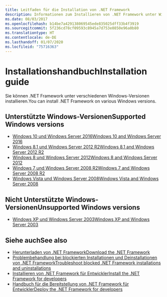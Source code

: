 ```yaml
---
title: Leitfaden für die Installation von .NET Framework
description: Informationen zum Installieren von .NET Framework unter Windows
ms.date: 08/03/2017
ms.openlocfilehash: b14be7a429138069545ede835025dff33b4f3919
ms.sourcegitcommit: 5f236cd78cf09593c8945a7d753e0850e96a0b80
ms.translationtype: HT
ms.contentlocale: de-DE
ms.lasthandoff: 01/07/2020
ms.locfileid: "75716363"
---
```

# <a name="installation-guide"></a><span data-ttu-id="3dd4c-103">Installationshandbuch</span><span class="sxs-lookup"><span data-stu-id="3dd4c-103">Installation guide</span></span>

<span data-ttu-id="3dd4c-104">Sie können .NET Framework unter verschiedenen Windows-Versionen installieren.</span><span class="sxs-lookup"><span data-stu-id="3dd4c-104">You can install .NET Framework on various Windows versions.</span></span>

## <a name="supported-windows-versions"></a><span data-ttu-id="3dd4c-105">Unterstützte Windows-Versionen</span><span class="sxs-lookup"><span data-stu-id="3dd4c-105">Supported Windows versions</span></span>

- [<span data-ttu-id="3dd4c-106">Windows 10 und Windows Server 2016</span><span class="sxs-lookup"><span data-stu-id="3dd4c-106">Windows 10 and Windows Server 2016</span></span>](on-windows-10.md)
- [<span data-ttu-id="3dd4c-107">Windows 8.1 und Windows Server 2012 R2</span><span class="sxs-lookup"><span data-stu-id="3dd4c-107">Windows 8.1 and Windows Server 2012 R2</span></span>](on-windows-8-1.md)
- [<span data-ttu-id="3dd4c-108">Windows 8 und Windows Server 2012</span><span class="sxs-lookup"><span data-stu-id="3dd4c-108">Windows 8 and Windows Server 2012</span></span>](on-windows-8.md)
- [<span data-ttu-id="3dd4c-109">Windows 7 und Windows Server 2008 R2</span><span class="sxs-lookup"><span data-stu-id="3dd4c-109">Windows 7 and Windows Server 2008 R2</span></span>](on-windows-7.md)
- [<span data-ttu-id="3dd4c-110">Windows Vista und Windows Server 2008</span><span class="sxs-lookup"><span data-stu-id="3dd4c-110">Windows Vista and Windows Server 2008</span></span>](on-windows-vista.md)

## <a name="unsupported-windows-versions"></a><span data-ttu-id="3dd4c-111">Nicht Unterstützte Windows-Versionen</span><span class="sxs-lookup"><span data-stu-id="3dd4c-111">Unsupported Windows versions</span></span>

- [<span data-ttu-id="3dd4c-112">Windows XP und Windows Server 2003</span><span class="sxs-lookup"><span data-stu-id="3dd4c-112">Windows XP and Windows Server 2003</span></span>](on-windows-xp.md)

## <a name="see-also"></a><span data-ttu-id="3dd4c-113">Siehe auch</span><span class="sxs-lookup"><span data-stu-id="3dd4c-113">See also</span></span>

- [<span data-ttu-id="3dd4c-114">Herunterladen von .NET Framework</span><span class="sxs-lookup"><span data-stu-id="3dd4c-114">Download the .NET Framework</span></span>](https://dotnet.microsoft.com/download)
- [<span data-ttu-id="3dd4c-115">Problembehandlung bei blockierten Installationen und Deinstallationen von .NET Framework</span><span class="sxs-lookup"><span data-stu-id="3dd4c-115">Troubleshoot blocked .NET Framework installations and uninstallations</span></span>](troubleshoot-blocked-installations-and-uninstallations.md)
- [<span data-ttu-id="3dd4c-116">Installieren von .NET Framework für Entwickler</span><span class="sxs-lookup"><span data-stu-id="3dd4c-116">Install the .NET Framework for developers</span></span>](guide-for-developers.md)
- [<span data-ttu-id="3dd4c-117">Handbuch für die Bereitstellung von .NET Framework für Entwickler</span><span class="sxs-lookup"><span data-stu-id="3dd4c-117">Deploy the .NET Framework for developers</span></span>](../deployment/deployment-guide-for-developers.md)
